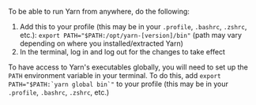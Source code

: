 To be able to run Yarn from anywhere, do the following:

1. Add this to your profile (this may be in your `.profile`, `.bashrc`, `.zshrc`, etc.): `export PATH="$PATH:/opt/yarn-[version]/bin"` (path may vary depending on where you installed/extracted Yarn)
1. In the terminal, log in and log out for the changes to take effect

To have access to Yarn's executables globally, you will need to set up the `PATH` environment variable in your terminal. To do this, add ``export PATH="$PATH:`yarn global bin`"`` to your profile (this may be in your `.profile`, `.bashrc`, `.zshrc`, etc.)
